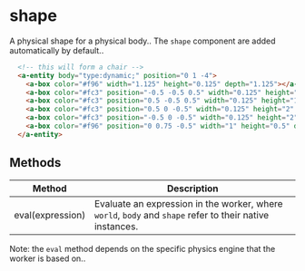 # shape

A physical shape for a physical body.. The `shape` component are added automatically by default..

```html
  <!-- this will form a chair -->
  <a-entity body="type:dynamic;" position="0 1 -4">
    <a-box color="#f96" width="1.125" height="0.125" depth="1.125"></a-box>
    <a-box color="#fc3" position="-0.5 -0.5 0.5" width="0.125" height="1" depth="0.125"></a-box>
    <a-box color="#fc3" position="0.5 -0.5 0.5" width="0.125" height="1" depth="0.125"></a-box>
    <a-box color="#fc3" position="0.5 0 -0.5" width="0.125" height="2" depth="0.125"></a-box>
    <a-box color="#fc3" position="-0.5 0 -0.5" width="0.125" height="2" depth="0.125"></a-box>
    <a-box color="#f96" position="0 0.75 -0.5" width="1" height="0.5" depth="0.125"></a-box>
  </a-entity>
```


## Methods

| Method           | Description                                                                                              |
| ---------------- | -------------------------------------------------------------------------------------------------------- |
| eval(expression) | Evaluate an expression in the worker, where `world`, `body` and `shape` refer to their native instances. |

Note: the `eval` method depends on the specific physics engine that the worker is based on..
